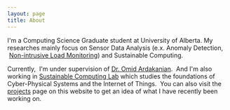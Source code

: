 ```yaml
---
layout: page
title: About
---
```


<p>
I'm a Computing Science Graduate student at University of Alberta. My researches mainly focus on Sensor Data Analysis (e.x. Anomaly Detection, &nbsp;<a href="https://en.wikipedia.org/wiki/Nonintrusive_load_monitoring" target="_blank">Non-intrusive Load Monitoring</a>) and Sustainable Computing.
</p>

<p>
Currently, &nbsp;I'm under supervision of <a href="http://webdocs.cs.ualberta.ca/~oardakan/" target="_blank">Dr. Omid Ardakanian</a>.
&nbsp;And I'm also working in <a href="http://webdocs.cs.ualberta.ca/~oardakan/research.html" target="_blank">Sustainable Computing Lab</a> which studies the foundations of Cyber-Physical Systems and the Internet of Things.
&nbsp;You can also visit the <a href="/projects">projects</a> page on this website to get an idea of what I have recently been working on.
</p>



